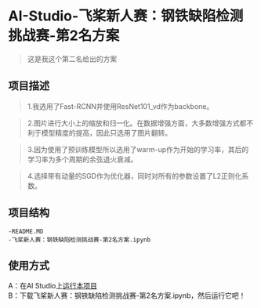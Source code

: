 # AI-Studio-飞桨新人赛：钢铁缺陷检测挑战赛-第2名方案
> 这是我这个第二名给出的方案

## 项目描述
> 1.我选用了Fast-RCNN并使用ResNet101_vd作为backbone。

> 2.图片进行大小上的缩放和归一化。在数据增强方面，大多数增强方式都不利于模型精度的提高，因此只选用了图片翻转。

> 3.因为使用了预训练模型所以选用了warm-up作为开始的学习率，其后的学习率为多个周期的余弦退火衰减。

> 4.选择带有动量的SGD作为优化器，同时对所有的参数设置了L2正则化系数。


## 项目结构
> 
```
-README.MD
-飞桨新人赛：钢铁缺陷检测挑战赛-第2名方案.ipynb
```
## 使用方式
A：在AI Studio上[运行本项目](https://aistudio.baidu.com/aistudio/projectdetail/2585386)  
B：下载飞桨新人赛：钢铁缺陷检测挑战赛-第2名方案.ipynb，然后运行它吧！
